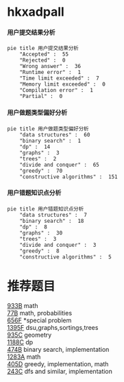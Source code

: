 # hkxadpall

<!-- tabs:start -->



#### **用户提交结果分析**

```mermaid
pie title 用户提交结果分析
    "Accepted" :  55
    "Rejected" :  0
    "Wrong answer" :  36
    "Runtime error" :  1
    "Time limit exceeded" :  7
    "Memory limit exceeded" :  0
    "Compilation error" :  1
    "Partial" :  0
```

#### **用户做题类型偏好分析**

```mermaid
pie title 用户做题类型偏好分析
    "data structures" :  60
    "binary search" :  1
    "dp" :  14
    "graphs" :  3
    "trees" :  2
    "divide and conquer" :  65
    "greedy" :  70
    "constructive algorithms" :  151
```
#### **用户错题知识点分析**

```mermaid
pie title 用户错题知识点分析
    "data structures" :  7
    "binary search" :  18
    "dp" :  8
    "graphs" :  30
    "trees" :  3
    "divide and conquer" :  3
    "greedy" :  8
    "constructive algorithms" :  5
```



<!-- tabs:end -->
# 推荐题目
[933B](https://codeforces.com/contest/933/problem/B)		math		  
[77B](https://codeforces.com/contest/77/problem/B)		math,
                        probabilities		  
[656F](https://codeforces.com/contest/656/problem/F)		*special problem		  
[1395F](https://codeforces.com/contest/1395/problem/F)		dsu,graphs,sortings,trees		  
[935C](https://codeforces.com/contest/935/problem/C)		geometry		  
[1188C](https://codeforces.com/contest/1188/problem/C)		dp		  
[474B](https://codeforces.com/contest/474/problem/B)		binary search,
                        implementation		  
[1283A](https://codeforces.com/contest/1283/problem/A)		math		  
[405D](https://codeforces.com/contest/405/problem/D)		greedy,
                        implementation,
                        math		  
[243C](https://codeforces.com/contest/243/problem/C)		dfs and similar,
                        implementation		  
